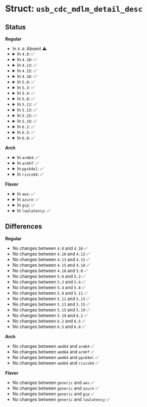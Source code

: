 # Struct: <code>usb_cdc_mdlm_detail_desc</code>

## Status
<b>Regular</b>
<ul>
<li>
In <code>4.4</code>: Absent ⚠️
</li>
<li>
<details>
<summary>In <code>4.8</code>: ✅</summary>

```c
struct usb_cdc_mdlm_detail_desc {
    __u8 bLength;
    __u8 bDescriptorType;
    __u8 bDescriptorSubType;
    __u8 bGuidDescriptorType;
    __u8 bDetailData[0];
};
```
</details>
</li>
<li>
<details>
<summary>In <code>4.10</code>: ✅</summary>

```c
struct usb_cdc_mdlm_detail_desc {
    __u8 bLength;
    __u8 bDescriptorType;
    __u8 bDescriptorSubType;
    __u8 bGuidDescriptorType;
    __u8 bDetailData[0];
};
```
</details>
</li>
<li>
<details>
<summary>In <code>4.13</code>: ✅</summary>

```c
struct usb_cdc_mdlm_detail_desc {
    __u8 bLength;
    __u8 bDescriptorType;
    __u8 bDescriptorSubType;
    __u8 bGuidDescriptorType;
    __u8 bDetailData[0];
};
```
</details>
</li>
<li>
<details>
<summary>In <code>4.15</code>: ✅</summary>

```c
struct usb_cdc_mdlm_detail_desc {
    __u8 bLength;
    __u8 bDescriptorType;
    __u8 bDescriptorSubType;
    __u8 bGuidDescriptorType;
    __u8 bDetailData[0];
};
```
</details>
</li>
<li>
<details>
<summary>In <code>4.18</code>: ✅</summary>

```c
struct usb_cdc_mdlm_detail_desc {
    __u8 bLength;
    __u8 bDescriptorType;
    __u8 bDescriptorSubType;
    __u8 bGuidDescriptorType;
    __u8 bDetailData[0];
};
```
</details>
</li>
<li>
<details>
<summary>In <code>5.0</code>: ✅</summary>

```c
struct usb_cdc_mdlm_detail_desc {
    __u8 bLength;
    __u8 bDescriptorType;
    __u8 bDescriptorSubType;
    __u8 bGuidDescriptorType;
    __u8 bDetailData[0];
};
```
</details>
</li>
<li>
<details>
<summary>In <code>5.3</code>: ✅</summary>

```c
struct usb_cdc_mdlm_detail_desc {
    __u8 bLength;
    __u8 bDescriptorType;
    __u8 bDescriptorSubType;
    __u8 bGuidDescriptorType;
    __u8 bDetailData[0];
};
```
</details>
</li>
<li>
<details>
<summary>In <code>5.4</code>: ✅</summary>

```c
struct usb_cdc_mdlm_detail_desc {
    __u8 bLength;
    __u8 bDescriptorType;
    __u8 bDescriptorSubType;
    __u8 bGuidDescriptorType;
    __u8 bDetailData[0];
};
```
</details>
</li>
<li>
<details>
<summary>In <code>5.8</code>: ✅</summary>

```c
struct usb_cdc_mdlm_detail_desc {
    __u8 bLength;
    __u8 bDescriptorType;
    __u8 bDescriptorSubType;
    __u8 bGuidDescriptorType;
    __u8 bDetailData[0];
};
```
</details>
</li>
<li>
<details>
<summary>In <code>5.11</code>: ✅</summary>

```c
struct usb_cdc_mdlm_detail_desc {
    __u8 bLength;
    __u8 bDescriptorType;
    __u8 bDescriptorSubType;
    __u8 bGuidDescriptorType;
    __u8 bDetailData[0];
};
```
</details>
</li>
<li>
<details>
<summary>In <code>5.13</code>: ✅</summary>

```c
struct usb_cdc_mdlm_detail_desc {
    __u8 bLength;
    __u8 bDescriptorType;
    __u8 bDescriptorSubType;
    __u8 bGuidDescriptorType;
    __u8 bDetailData[0];
};
```
</details>
</li>
<li>
<details>
<summary>In <code>5.15</code>: ✅</summary>

```c
struct usb_cdc_mdlm_detail_desc {
    __u8 bLength;
    __u8 bDescriptorType;
    __u8 bDescriptorSubType;
    __u8 bGuidDescriptorType;
    __u8 bDetailData[0];
};
```
</details>
</li>
<li>
<details>
<summary>In <code>5.19</code>: ✅</summary>

```c
struct usb_cdc_mdlm_detail_desc {
    __u8 bLength;
    __u8 bDescriptorType;
    __u8 bDescriptorSubType;
    __u8 bGuidDescriptorType;
    __u8 bDetailData[0];
};
```
</details>
</li>
<li>
<details>
<summary>In <code>6.2</code>: ✅</summary>

```c
struct usb_cdc_mdlm_detail_desc {
    __u8 bLength;
    __u8 bDescriptorType;
    __u8 bDescriptorSubType;
    __u8 bGuidDescriptorType;
    __u8 bDetailData[0];
};
```
</details>
</li>
<li>
<details>
<summary>In <code>6.5</code>: ✅</summary>

```c
struct usb_cdc_mdlm_detail_desc {
    __u8 bLength;
    __u8 bDescriptorType;
    __u8 bDescriptorSubType;
    __u8 bGuidDescriptorType;
    __u8 bDetailData[0];
};
```
</details>
</li>
<li>
<details>
<summary>In <code>6.8</code>: ✅</summary>

```c
struct usb_cdc_mdlm_detail_desc {
    __u8 bLength;
    __u8 bDescriptorType;
    __u8 bDescriptorSubType;
    __u8 bGuidDescriptorType;
    __u8 bDetailData[0];
};
```
</details>
</li>
</ul>
<b>Arch</b>
<ul>
<li>
<details>
<summary>In <code>arm64</code>: ✅</summary>

```c
struct usb_cdc_mdlm_detail_desc {
    __u8 bLength;
    __u8 bDescriptorType;
    __u8 bDescriptorSubType;
    __u8 bGuidDescriptorType;
    __u8 bDetailData[0];
};
```
</details>
</li>
<li>
<details>
<summary>In <code>armhf</code>: ✅</summary>

```c
struct usb_cdc_mdlm_detail_desc {
    __u8 bLength;
    __u8 bDescriptorType;
    __u8 bDescriptorSubType;
    __u8 bGuidDescriptorType;
    __u8 bDetailData[0];
};
```
</details>
</li>
<li>
<details>
<summary>In <code>ppc64el</code>: ✅</summary>

```c
struct usb_cdc_mdlm_detail_desc {
    __u8 bLength;
    __u8 bDescriptorType;
    __u8 bDescriptorSubType;
    __u8 bGuidDescriptorType;
    __u8 bDetailData[0];
};
```
</details>
</li>
<li>
<details>
<summary>In <code>riscv64</code>: ✅</summary>

```c
struct usb_cdc_mdlm_detail_desc {
    __u8 bLength;
    __u8 bDescriptorType;
    __u8 bDescriptorSubType;
    __u8 bGuidDescriptorType;
    __u8 bDetailData[0];
};
```
</details>
</li>
</ul>
<b>Flavor</b>
<ul>
<li>
<details>
<summary>In <code>aws</code>: ✅</summary>

```c
struct usb_cdc_mdlm_detail_desc {
    __u8 bLength;
    __u8 bDescriptorType;
    __u8 bDescriptorSubType;
    __u8 bGuidDescriptorType;
    __u8 bDetailData[0];
};
```
</details>
</li>
<li>
<details>
<summary>In <code>azure</code>: ✅</summary>

```c
struct usb_cdc_mdlm_detail_desc {
    __u8 bLength;
    __u8 bDescriptorType;
    __u8 bDescriptorSubType;
    __u8 bGuidDescriptorType;
    __u8 bDetailData[0];
};
```
</details>
</li>
<li>
<details>
<summary>In <code>gcp</code>: ✅</summary>

```c
struct usb_cdc_mdlm_detail_desc {
    __u8 bLength;
    __u8 bDescriptorType;
    __u8 bDescriptorSubType;
    __u8 bGuidDescriptorType;
    __u8 bDetailData[0];
};
```
</details>
</li>
<li>
<details>
<summary>In <code>lowlatency</code>: ✅</summary>

```c
struct usb_cdc_mdlm_detail_desc {
    __u8 bLength;
    __u8 bDescriptorType;
    __u8 bDescriptorSubType;
    __u8 bGuidDescriptorType;
    __u8 bDetailData[0];
};
```
</details>
</li>
</ul>

## Differences
<b>Regular</b>
<ul>
<li>
No changes between <code>4.8</code> and <code>4.10</code> ✅
</li>
<li>
No changes between <code>4.10</code> and <code>4.13</code> ✅
</li>
<li>
No changes between <code>4.13</code> and <code>4.15</code> ✅
</li>
<li>
No changes between <code>4.15</code> and <code>4.18</code> ✅
</li>
<li>
No changes between <code>4.18</code> and <code>5.0</code> ✅
</li>
<li>
No changes between <code>5.0</code> and <code>5.3</code> ✅
</li>
<li>
No changes between <code>5.3</code> and <code>5.4</code> ✅
</li>
<li>
No changes between <code>5.4</code> and <code>5.8</code> ✅
</li>
<li>
No changes between <code>5.8</code> and <code>5.11</code> ✅
</li>
<li>
No changes between <code>5.11</code> and <code>5.13</code> ✅
</li>
<li>
No changes between <code>5.13</code> and <code>5.15</code> ✅
</li>
<li>
No changes between <code>5.15</code> and <code>5.19</code> ✅
</li>
<li>
No changes between <code>5.19</code> and <code>6.2</code> ✅
</li>
<li>
No changes between <code>6.2</code> and <code>6.5</code> ✅
</li>
<li>
No changes between <code>6.5</code> and <code>6.8</code> ✅
</li>
</ul>
<b>Arch</b>
<ul>
<li>
No changes between <code>amd64</code> and <code>arm64</code> ✅
</li>
<li>
No changes between <code>amd64</code> and <code>armhf</code> ✅
</li>
<li>
No changes between <code>amd64</code> and <code>ppc64el</code> ✅
</li>
<li>
No changes between <code>amd64</code> and <code>riscv64</code> ✅
</li>
</ul>
<b>Flavor</b>
<ul>
<li>
No changes between <code>generic</code> and <code>aws</code> ✅
</li>
<li>
No changes between <code>generic</code> and <code>azure</code> ✅
</li>
<li>
No changes between <code>generic</code> and <code>gcp</code> ✅
</li>
<li>
No changes between <code>generic</code> and <code>lowlatency</code> ✅
</li>
</ul>
